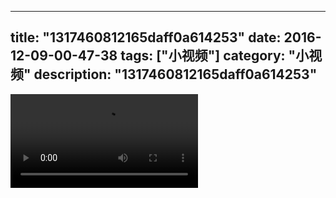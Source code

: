 
---
title: "1317460812165daff0a614253"
date: 2016-12-09-00-47-38
tags: ["小视频"]
category: "小视频"
description: "1317460812165daff0a614253"
---
<video src="http://ohtsqip0g.bkt.clouddn.com/1317460812165daff0a614253.mp4" controls="controls"></video>
